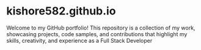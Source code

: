 # kishore582.github.io
Welcome to my GitHub portfolio! This repository is a collection of my work, showcasing projects, code samples, and contributions that highlight my skills, creativity, and experience as a Full Stack Developer
